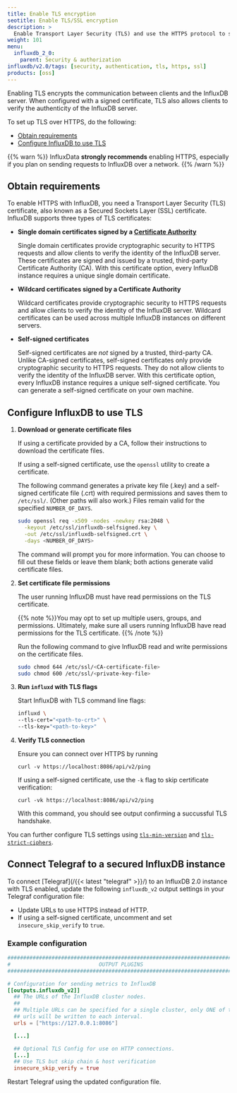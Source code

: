 ```yaml
---
title: Enable TLS encryption
seotitle: Enable TLS/SSL encryption
description: >
  Enable Transport Layer Security (TLS) and use the HTTPS protocol to secure communication between clients and InfluxDB.
weight: 101
menu:
  influxdb_2_0:
    parent: Security & authorization
influxdb/v2.0/tags: [security, authentication, tls, https, ssl]
products: [oss]
---
```


Enabling TLS encrypts the communication between clients and the InfluxDB server.
When configured with a signed certificate, TLS also allows clients to verify the authenticity of the InfluxDB server.

To set up TLS over HTTPS, do the following:

- [Obtain requirements](#obtain-requirements)
- [Configure InfluxDB to use TLS](#configure-influxdb-to-use-tls)

{{% warn %}}
InfluxData **strongly recommends** enabling HTTPS, especially if you plan on sending requests to InfluxDB over a network.
{{% /warn %}}

## Obtain requirements

To enable HTTPS with InfluxDB, you need a Transport Layer Security (TLS) certificate, also known as a Secured Sockets Layer (SSL) certificate.
InfluxDB supports three types of TLS certificates:

* **Single domain certificates signed by a [Certificate Authority](https://en.wikipedia.org/wiki/Certificate_authority)**

    Single domain certificates provide cryptographic security to HTTPS requests and allow clients to verify the identity of the InfluxDB server.
    These certificates are signed and issued by a trusted, third-party Certificate Authority (CA).
    With this certificate option, every InfluxDB instance requires a unique single domain certificate.

* **Wildcard certificates signed by a Certificate Authority**

    Wildcard certificates provide cryptographic security to HTTPS requests and allow clients to verify the identity of the InfluxDB server.
    Wildcard certificates can be used across multiple InfluxDB instances on different servers.

* **Self-signed certificates**

    Self-signed certificates are _not_ signed by a trusted, third-party CA.
    Unlike CA-signed certificates, self-signed certificates only provide cryptographic security to HTTPS requests.
    They do not allow clients to verify the identity of the InfluxDB server.
    With this certificate option, every InfluxDB instance requires a unique self-signed certificate.
    You can generate a self-signed certificate on your own machine.

<!-- InfluxDB supports certificates composed of a private key file (`.key`) and a signed certificate file (`.crt`) file pair, -->
<!-- as well as certificates that combine the private key file and the signed certificate file into a single bundled file (`.pem`). -->

## Configure InfluxDB to use TLS

1. **Download or generate certificate files**

    If using a certificate provided by a CA, follow their instructions to download the certificate files.

    If using a self-signed certificate, use the `openssl` utility to create a certificate.

    The following command generates a private key file (.key) and a self-signed certificate file (.crt) with required permissions
    and saves them to `/etc/ssl/`.
    (Other paths will also work.)
    Files remain valid for the specified `NUMBER_OF_DAYS`.

    ```sh
    sudo openssl req -x509 -nodes -newkey rsa:2048 \
      -keyout /etc/ssl/influxdb-selfsigned.key \
      -out /etc/ssl/influxdb-selfsigned.crt \
      -days <NUMBER_OF_DAYS>
    ```

    The command will prompt you for more information.
    You can choose to fill out these fields or leave them blank; both actions generate valid certificate files.

2. **Set certificate file permissions**

    The user running InfluxDB must have read permissions on the TLS certificate.

    {{% note %}}You may opt to set up multiple users, groups, and permissions.
    Ultimately, make sure all users running InfluxDB have read permissions for the TLS certificate.
    {{% /note %}}

    Run the following command to give InfluxDB read and write permissions on the certificate files.

    ```bash
    sudo chmod 644 /etc/ssl/<CA-certificate-file>
    sudo chmod 600 /etc/ssl/<private-key-file>
    ```

3. **Run `influxd` with TLS flags**

    Start InfluxDB with TLS command line flags:

    ```bash
    influxd \
    --tls-cert="<path-to-crt>" \
    --tls-key="<path-to-key>"
    ```

4. **Verify TLS connection**


    Ensure you can connect over HTTPS by running

    ```
    curl -v https://localhost:8086/api/v2/ping
    ```

    If using a self-signed certificate, use the `-k` flag to skip certificate verification:

    ```
    curl -vk https://localhost:8086/api/v2/ping
    ```

    With this command, you should see output confirming a succussful TLS handshake.

You can further configure TLS settings using 
[`tls-min-version`](/influxdb/v2.0/reference/config-options/#tls-min-version)
and
[`tls-strict-ciphers`](/influxdb/v2.0/reference/config-options/#tls-strict-ciphers).

## Connect Telegraf to a secured InfluxDB instance

To connect [Telegraf](/{{< latest "telegraf" >}}/) to an InfluxDB 2.0 instance with TLS enabled,
update the following `influxdb_v2` output settings in your Telegraf configuration file:

- Update URLs to use HTTPS instead of HTTP.
- If using a self-signed certificate, uncomment and set `insecure_skip_verify` to `true`.

### Example configuration

```toml
###############################################################################
#                            OUTPUT PLUGINS                                   #
###############################################################################

# Configuration for sending metrics to InfluxDB
[[outputs.influxdb_v2]]
  ## The URLs of the InfluxDB cluster nodes.
  ##
  ## Multiple URLs can be specified for a single cluster, only ONE of the
  ## urls will be written to each interval.
  urls = ["https://127.0.0.1:8086"]

  [...]

  ## Optional TLS Config for use on HTTP connections.
  [...]
  ## Use TLS but skip chain & host verification
  insecure_skip_verify = true
```

Restart Telegraf using the updated configuration file.
